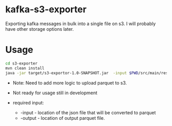 # kafka-s3-exporter
Exporting kafka messages in bulk into a single file on s3. I will probably have other storage options later.

# Usage

```bash
cd s3-exporter
mvn clean install
java -jar target/s3-exportor-1.0-SNAPSHOT.jar  -input $PWD/src/main/resources/orders.json -output $PWD/src/main/resources/orderInventory2.parquet
```

- Note: Need to add more logic to upload parquet to s3.

- Not ready for usage still in development

- required input: 
	* -input - location of the json file that will be converted to parquet
	* -output - location of output parquet file.


